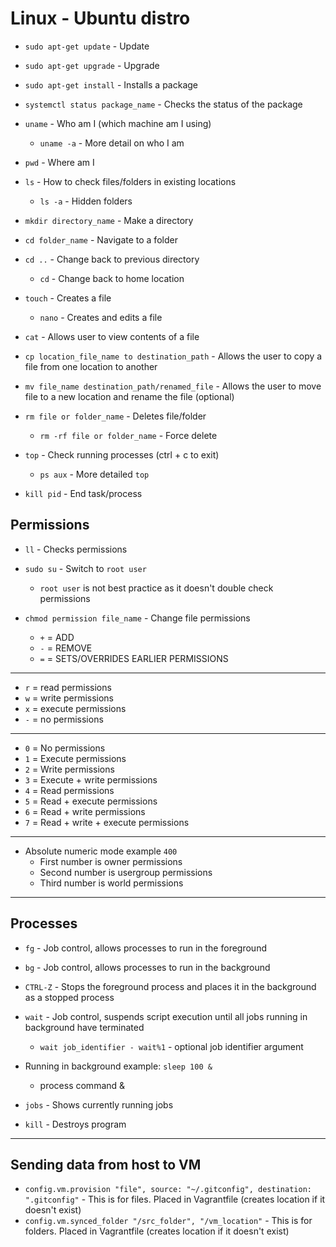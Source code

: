 # Linux - Ubuntu distro

- `sudo apt-get update` - Update

- `sudo apt-get upgrade` - Upgrade
- `sudo apt-get install` - Installs a package
- `systemctl status package_name` - Checks the status of the package
- `uname` - Who am I (which machine am I using)
  - `uname -a` - More detail on who I am
- `pwd` - Where am I
- `ls` - How to check files/folders in existing locations
  - `ls -a` - Hidden folders
- `mkdir directory_name` - Make a directory
- `cd folder_name` - Navigate to a folder
- `cd ..` - Change back to previous directory
  - `cd` - Change back to home location
- `touch` - Creates a file
  - `nano` - Creates and edits a file
- `cat` - Allows user to view contents of a file
- `cp location_file_name to destination_path` - Allows the user to copy a file from one location to another
- `mv file_name destination_path/renamed_file` - Allows the user to move file to a new location and rename the file (optional)
- `rm file or folder_name` - Deletes file/folder
  - `rm -rf file or folder_name` - Force delete
- `top` - Check running processes (ctrl + c to exit)
  - `ps aux` - More detailed `top`
- `kill pid` - End task/process

## Permissions

- `ll` - Checks permissions
- `sudo su` - Switch to `root user`
  - `root user` is not best practice as it doesn't double check permissions
- `chmod permission file_name` - Change file permissions

  - `+` = ADD
  - `-` = REMOVE
  - `=` = SETS/OVERRIDES EARLIER PERMISSIONS

---

- `r` = read permissions
- `w` = write permissions
- `x` = execute permissions
- `-` = no permissions

---

- `0` = No permissions
- `1` = Execute permissions
- `2` = Write permissions
- `3` = Execute + write permissions
- `4` = Read permissions
- `5` = Read + execute permissions
- `6` = Read + write permissions
- `7` = Read + write + execute permissions

---

- Absolute numeric mode example `400`
  - First number is owner permissions
  - Second number is usergroup permissions
  - Third number is world permissions

---

## Processes

- `fg` - Job control, allows processes to run in the foreground

- `bg` - Job control, allows processes to run in the background
- `CTRL-Z` - Stops the foreground process and places it in the background as a stopped process
- `wait` - Job control, suspends script execution until all jobs running in background have terminated

  - `wait job_identifier - wait%1` - optional job identifier argument

- Running in background example: `sleep 100 &`
  - process command &
- `jobs` - Shows currently running jobs
- `kill` - Destroys program

---

## Sending data from host to VM

- `config.vm.provision "file", source: "~/.gitconfig", destination: ".gitconfig"` - This is for files. Placed in Vagrantfile (creates location if it doesn't exist)
- `config.vm.synced_folder "/src_folder", "/vm_location"` - This is for folders. Placed in Vagrantfile (creates location if it doesn't exist)
